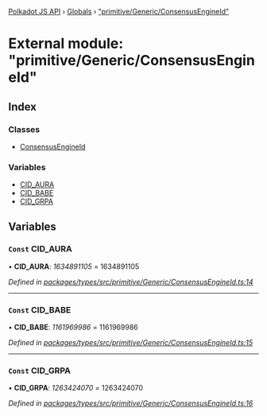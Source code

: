[Polkadot JS API](../README.md) › [Globals](../globals.md) › ["primitive/Generic/ConsensusEngineId"](_primitive_generic_consensusengineid_.md)

# External module: "primitive/Generic/ConsensusEngineId"

## Index

### Classes

* [ConsensusEngineId](../classes/_primitive_generic_consensusengineid_.consensusengineid.md)

### Variables

* [CID_AURA](_primitive_generic_consensusengineid_.md#const-cid_aura)
* [CID_BABE](_primitive_generic_consensusengineid_.md#const-cid_babe)
* [CID_GRPA](_primitive_generic_consensusengineid_.md#const-cid_grpa)

## Variables

### `Const` CID_AURA

• **CID_AURA**: *1634891105* = 1634891105

*Defined in [packages/types/src/primitive/Generic/ConsensusEngineId.ts:14](https://github.com/polkadot-js/api/blob/b24a1ff350/packages/types/src/primitive/Generic/ConsensusEngineId.ts#L14)*

___

### `Const` CID_BABE

• **CID_BABE**: *1161969986* = 1161969986

*Defined in [packages/types/src/primitive/Generic/ConsensusEngineId.ts:15](https://github.com/polkadot-js/api/blob/b24a1ff350/packages/types/src/primitive/Generic/ConsensusEngineId.ts#L15)*

___

### `Const` CID_GRPA

• **CID_GRPA**: *1263424070* = 1263424070

*Defined in [packages/types/src/primitive/Generic/ConsensusEngineId.ts:16](https://github.com/polkadot-js/api/blob/b24a1ff350/packages/types/src/primitive/Generic/ConsensusEngineId.ts#L16)*
